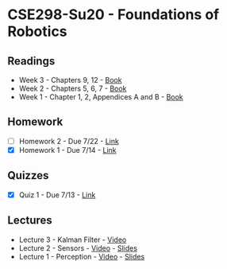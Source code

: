 # CSE298-Su20 - Foundations of Robotics

## Readings

- Week 3 - Chapters 9, 12 - [Book](https://github.com/correll/Introduction-to-Autonomous-Robots/releases/download/v1.9.2/book.pdf)
- Week 2 - Chapters 5, 6, 7 - [Book](https://github.com/correll/Introduction-to-Autonomous-Robots/releases/download/v1.9.2/book.pdf)
- Week 1 - Chapter 1, 2, Appendices A and B  - [Book](https://github.com/correll/Introduction-to-Autonomous-Robots/releases/download/v1.9.2/book.pdf)

## Homework

- [ ] Homework 2 - Due 7/22 - [Link](https://classroom.github.com/a/qjcm331i)
- [x] Homework 1 - Due 7/14 - [Link](https://classroom.github.com/a/oJjXxiBm)

## Quizzes

- [x] Quiz 1 - Due 7/13 - [Link](https://classroom.github.com/a/stzYrb2X)

## Lectures

- Lecture 3 - Kalman Filter - [Video](https://youtu.be/AxSHyQ_APxc)
- Lecture 2 - Sensors - [Video](https://youtu.be/09RD2dNwQew) - [Slides](https://github.com/LehighCSE/CSE298-Su20/blob/master/Lecture%202.pptx?raw=true)
- Lecture 1 - Perception - [Video](https://youtu.be/dLsOutDHlF4) - [Slides](https://github.com/LehighCSE/CSE298-Su20/blob/master/Lecture%201.pptx?raw=true)
